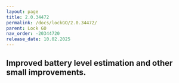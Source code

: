 ```yaml
---
layout: page
title: 2.0.34472
permalink: /docs/lockGO/2.0.34472/
parent: Lock GO
nav_order: -20344720
release_date: 10.02.2025
---
```


## Improved battery level estimation and other small improvements.
